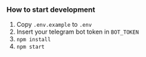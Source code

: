 ### How to start development

1. Copy `.env.example` to `.env`
2. Insert your telegram bot token in `BOT_TOKEN`
3. `npm install`
4. `npm start`
